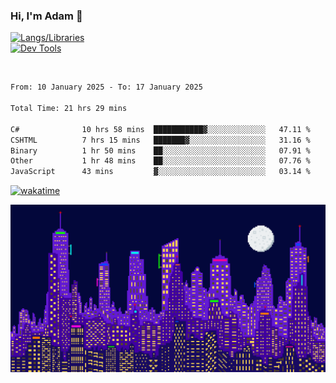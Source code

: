 ### Hi, I'm Adam 👋

[![Langs/Libraries](https://skillicons.dev/icons?i=cs,dotnet,js,css,html,sass,ts,jquery,bootstrap)](https://skillicons.dev)
<br/>
[![Dev Tools](https://skillicons.dev/icons?i=git,github,githubactions,visualstudio)](https://skillicons.dev)

<br/>

<!--START_SECTION:waka-->

```txt
From: 10 January 2025 - To: 17 January 2025

Total Time: 21 hrs 29 mins

C#              10 hrs 58 mins  ███████████▓░░░░░░░░░░░░░   47.11 %
CSHTML          7 hrs 15 mins   ███████▓░░░░░░░░░░░░░░░░░   31.16 %
Binary          1 hr 50 mins    ██░░░░░░░░░░░░░░░░░░░░░░░   07.91 %
Other           1 hr 48 mins    ██░░░░░░░░░░░░░░░░░░░░░░░   07.76 %
JavaScript      43 mins         ▓░░░░░░░░░░░░░░░░░░░░░░░░   03.14 %
```

<!--END_SECTION:waka-->

[![wakatime](https://wakatime.com/badge/user/2234bda2-efd3-47c5-8724-79108edfe9aa.svg)](https://wakatime.com/@2234bda2-efd3-47c5-8724-79108edfe9aa)

![Pixelated city at night](./media/city.gif)
